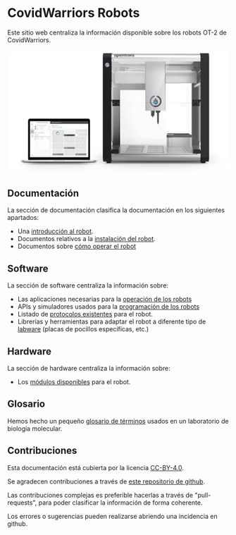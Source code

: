 # CovidWarriors Robots

Este sitio web centraliza la información disponible sobre los robots OT-2
de CovidWarriors. 

![Opentrons OT2](assets/images/ot2-hero.jpg)

## Documentación

La sección de documentación clasifica la documentación en los siguientes apartados:

- Una [introducción al robot](documentacion/introduccion.md).
- Documentos relativos a la [instalación del robot](documentacion/instalacion.md).
- Documentos sobre [cómo operar el robot](documentacion/operacion.md)

## Software

La sección de software centraliza la información sobre:

- Las aplicaciones necesarias para la [operación de los robots](software/control.md)
- APIs y simuladores usados para la [programación de los robots](software/programacion.md)
- Listado de [protocolos existentes](software/protocolos.md) para el robot.
- Librerías y herramientas para adaptar el robot a diferente tipo de [labware](software/labware.md) (placas de pocillos específicas, etc.)

## Hardware

La sección de hardware centraliza la información sobre:

- Los [módulos disponibles](hardware/modulos.md) para el robot.

## Glosario

Hemos hecho un pequeño [glosario de términos](glosario/index.md) usados en
un laboratorio de biología molecular.

## Contribuciones

Esta documentación está cubierta por la licencia [CC-BY-4.0](https://creativecommons.org/licenses/by/4.0/).

Se agradecen contribuciones a través de [este repositorio de github](https://github.com/vieiro/covidrobots.org/).

Las contribuciones complejas es preferible hacerlas a través de "pull-requests", para poder
clasificar la información de forma coherente.

Los errores o sugerencias pueden realizarse abriendo una incidencia en github.


